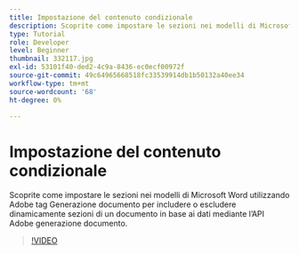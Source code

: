 ```yaml
---
title: Impostazione del contenuto condizionale
description: Scoprite come impostare le sezioni nei modelli di Microsoft Word utilizzando Adobe tag Generazione documento per includere o escludere dinamicamente sezioni di un documento in base ai dati mediante l’API Generazione documento di Adobe
type: Tutorial
role: Developer
level: Beginner
thumbnail: 332117.jpg
exl-id: 53101f40-ded2-4c9a-8436-ec0ecf00972f
source-git-commit: 49c64965668518fc33539914db1b50132a40ee34
workflow-type: tm+mt
source-wordcount: '68'
ht-degree: 0%

---
```


# Impostazione del contenuto condizionale

Scoprite come impostare le sezioni nei modelli di Microsoft Word utilizzando Adobe tag Generazione documento per includere o escludere dinamicamente sezioni di un documento in base ai dati mediante l’API Adobe generazione documento.

>[!VIDEO](https://video.tv.adobe.com/v/332117?hidetitle=true)

